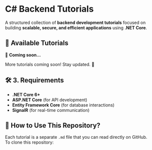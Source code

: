 # C# Backend Tutorials  

A structured collection of **backend development tutorials** focused on building **scalable, secure, and efficient applications** using **.NET Core**.  

## 📖 Available Tutorials  
📌 **Coming soon...**

More tutorials coming soon! Stay updated. 🚀  

## 🛠 3. Requirements  
- **.NET Core 6+**  
- **ASP.NET Core** (for API development)  
- **Entity Framework Core** (for database interactions)  
- **SignalR** (for real-time communication)  

## 📂 How to Use This Repository?  
Each tutorial is a separate `.md` file that you can read directly on GitHub.  
To clone this repository:  
